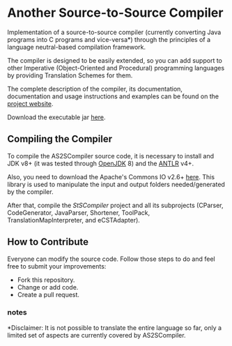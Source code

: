 # Another Source-to-Source Compiler

Implementation of a source-to-source compiler (currently converting Java programs into C programs and vice-versa*) through the principles of a language neutral-based compilation framework.

The compiler is designed to be easily extended, so you can add support to other Imperative (Object-Oriented and Procedural) programming languages by providing Translation Schemes for them.

The complete description of the compiler, its documentation, documentation and usage instructions and examples can be found on the [project website](https://rafaelsantosbraz.github.io/AS2SCompiler/).

Download the executable jar [here](https://github.com/RafaelSantosBraz/AS2SCompiler/releases).

## Compiling the Compiler

To compile the AS2SCompiler source code, it is necessary to install and JDK v8+ (it was tested through [OpenJDK](https://openjdk.java.net/) 8) and the [ANTLR](https://www.antlr.org/) v4+.

Also, you need to download the Apache's Commons IO v2.6+ [here](https://commons.apache.org/proper/commons-io/index.html). This library is used to manipulate the input and output folders needed/generated by the compiler.

After that, compile the _StSCompiler_ project and all its subprojects (CParser, CodeGenerator, JavaParser, Shortener, ToolPack, TranslationMapInterpreter, and eCSTAdapter).

## How to Contribute

Everyone can modify the source code. Follow those steps to do and feel free to submit your improvements:

* Fork this repository.
* Change or add code.
* Create a pull request.

### notes

*Disclaimer: It is not possible to translate the entire language so far, only a limited set of aspects are currently covered by AS2SCompiler.
